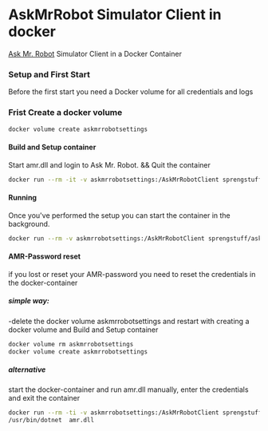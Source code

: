 # AskMrRobot Simulator Client in docker 
[Ask Mr. Robot](https://www.askmrrobot.com) Simulator Client in a Docker Container

### Setup and First Start
Before the first start you need a Docker volume for all credentials and logs

### Frist Create a docker volume
```bash
docker volume create askmrrobotsettings
```

#### Build and Setup container 
Start amr.dll and login to Ask Mr. Robot. 
&& Quit the container

```bash
docker run --rm -it -v askmrrobotsettings:/AskMrRobotClient sprengstuff/askmrrobot-docker
```

#### Running
Once you've performed the setup you can start the container in the background.

```bash
docker run --rm -v askmrrobotsettings:/AskMrRobotClient sprengstuff/askmrrobot-docker
```



#### AMR-Password reset
if you lost or reset your AMR-password 
you need to reset the credentials in the docker-container

##### simple way: 
-delete the docker volume askmrrobotsettings
and restart with creating a docker volume and Build and Setup container
```bash
docker volume rm askmrrobotsettings
docker volume create askmrrobotsettings

```
##### alternative
start the docker-container and run amr.dll manually, enter the credentials and exit the container 
```bash
docker run --rm -ti -v askmrrobotsettings:/AskMrRobotClient sprengstuff/askmrrobot-docker
/usr/bin/dotnet  amr.dll 
```

